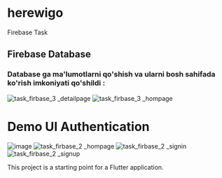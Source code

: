 # herewigo

Firebase Task

## Firebase Database
### Database ga ma'lumotlarni qo'shish va ularni bosh sahifada ko'rish imkoniyati qo'shildi :
![task_firbase_3 _detailpage](https://user-images.githubusercontent.com/78873641/122368328-acf8a900-cf76-11eb-810c-54129e493537.jpg)
![task_firbase_3 _hompage](https://user-images.githubusercontent.com/78873641/122368331-ae29d600-cf76-11eb-82d4-c7ee03cd811e.jpg)


# Demo UI Authentication

![image](https://user-images.githubusercontent.com/78873641/121484717-ec5c4e00-c9e8-11eb-9832-8a8ae818147b.png)
![task_firbase_2 _hompage](https://user-images.githubusercontent.com/78873641/121484241-7657e700-c9e8-11eb-94b5-860b7141d8f8.jpg)
![task_firbase_2 _signin](https://user-images.githubusercontent.com/78873641/121484249-77891400-c9e8-11eb-844c-46dbb08f807c.jpg)
![task_firbase_2 _signup](https://user-images.githubusercontent.com/78873641/121484252-7821aa80-c9e8-11eb-9490-26ce25a12ac6.jpg)


This project is a starting point for a Flutter application.
